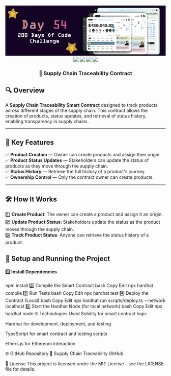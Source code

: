 <div align="center">
  <br />
  <img src="https://github.com/iamjohncaleb/200-Days-Of-Code-Challenge/blob/main/Thumbnails/the%20Day%2054.jpg" alt="Project Banner">

  <div>
    <img src="https://img.shields.io/badge/Built%20With-Hardhat-blue" />
    <img src="https://img.shields.io/badge/Solidity-0.8.21-purple" />
    <img src="https://img.shields.io/badge/Tests-Chai%20%26%20Waffle-green" />
    <img src="https://img.shields.io/badge/Network-Localhost-orange" />
  </div>

  <h3 align="center">📅 Supply Chain Traceability Contract</h3>
</div>

## 🔍 **Overview**

A **Supply Chain Traceability Smart Contract** designed to track products across different stages of the supply chain. This contract allows the creation of products, status updates, and retrieval of status history, enabling transparency in supply chains.

---

## 📜 **Key Features**

✅ **Product Creation** — Owner can create products and assign their origin.  
✅ **Product Status Updates** — Stakeholders can update the status of products as they move through the supply chain.  
✅ **Status History** — Retrieve the full history of a product's journey.  
✅ **Ownership Control** — Only the contract owner can create products.

---

## 🛠️ **How It Works**

1️⃣ **Create Product**: The owner can create a product and assign it an origin.  
2️⃣ **Update Product Status**: Stakeholders update the status as the product moves through the supply chain.  
3️⃣ **Track Product Status**: Anyone can retrieve the status history of a product.



## 🚀 **Setup and Running the Project**

#### **1️⃣ Install Dependencies**

npm install
2️⃣ Compile the Smart Contract
bash
Copy
Edit
npx hardhat compile
3️⃣ Run Tests
bash
Copy
Edit
npx hardhat test
4️⃣ Deploy the Contract (Local)
bash
Copy
Edit
npx hardhat run scripts/deploy.ts --network localhost
5️⃣ Start the Hardhat Node (for local network)
bash
Copy
Edit
npx hardhat node
🌐 Technologies Used
Solidity for smart contract logic

Hardhat for development, deployment, and testing

TypeScript for smart contract and testing scripts

Ethers.js for Ethereum interaction

🌐 GitHub Repository
🔗 Supply Chain Traceability GitHub

📝 License
This project is licensed under the MIT License - see the LICENSE file for details.